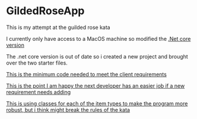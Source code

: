 # GildedRoseApp

This is my attempt at the guilded rose kata

I currently only have access to a MacOS machine so modified the [.Net core version](https://github.com/NotMyself/GildedRoseCore)

The .net core version is out of date so i created a new project and brought over the two starter files.


[This is the minimum code needed to meet the client requirements](https://github.com/SSmale/GildedRoseApp/tree/v1) 

[This is the point I am happy the next developer has an easier job if a new requirement needs adding](https://github.com/SSmale/GildedRoseApp/tree/v2)

[This is using classes for each of the item types to make the program more robust, but i think might break the rules of the kata](https://github.com/SSmale/GildedRoseApp/tree/classes)
